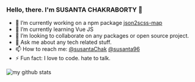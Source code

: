 ### Hello, there. I'm SUSANTA CHAKRABORTY 👋

<!--
**susanta96/susanta96** is a ✨ _special_ ✨ repository because its `README.md` (this file) appears on your GitHub profile. -->

- 🔭 I’m currently working on a npm package [json2scss-map](https://www.npmjs.com/package/json2scss-map)
- 🌱 I’m currently learning Vue JS
- 👯 I’m looking to collaborate on any packages or open source project.
- 💬 Ask me about any tech related stuff.
- 📫 How to reach me: [@susantaChak](https://twitter.com/susantaChak) [@susanta96](https://www.linkedin.com/in/susanta96/)
- ⚡ Fun fact: I love to code. hate to talk.

![my github stats](https://github-readme-stats.vercel.app/api?username=susanta96&count_private=true&show_icons=true)
